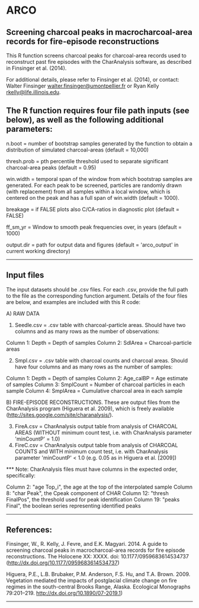 ARCO
====

Screening charcoal peaks in macrocharcoal-area records for fire-episode reconstructions
---
This R function screens charcoal peaks for charcoal-area records used to reconstruct past fire episodes with the CharAnalysis software, as described in Finsinger et al. (2014). 
 
For additional details, please refer to Finsinger et al. (2014), or contact: 
Walter Finsinger <walter.finsinger@umontpellier.fr> or 
Ryan Kelly <rkelly@life.illinois.edu>. 
 
 
The R function requires four file path inputs (see below), as well as the following additional parameters: 
---
n.boot = number of bootstrap samples generated by the function to obtain a distribution of simulated charcoal-areas            (default = 10,000) 
 
thresh.prob = pth percentile threshold used to separate significant charcoal-area peaks (default = 0.95) 

win.width = temporal span of the window from which bootstrap samples are generated. For each peak to be screened, particles are randomly drawn (with replacement) from all samples within a local window, which is centered on the peak and has a full span of win.width (default = 1000).

breakage = if FALSE plots also C/CA-ratios in diagnostic plot (default = FALSE)

ff_sm_yr    = Window to smooth peak frequencies over, in years (default = 1000)

output.dir  = path for output data and figures
              (default = 'arco_output' in current working directory)
 
----------------------------------------------------------------------------------------
Input files
--
The input datasets should be .csv files.
For each .csv, provide the full path to the file as the corresponding function argument. Details of the four files are below, and examples are included with this R code: 
 
A) RAW DATA
1. Seedle.csv = .csv table with charcoal-particle areas. Should have two columns and as many rows as the number of observations: 
 
Column 1: Depth = Depth of samples 
Column 2: SdlArea = Charcoal-particle areas 
 
2. Smpl.csv = .csv table with charcoal counts and charcoal areas. Should have four columns and as many rows as the number of samples: 
 
Column 1: Depth = Depth of samples 
Column 2: Age_calBP = Age estimate of samples 
Column 3: SmplCount = Number of charcoal particles in each sample 
Column 4: SmplArea = Cumulative charcoal area in each sample 
 
B) FIRE-EPISODE RECONSTRUCTIONS. 
These are output files from the CharAnalysis program (Higuera et al. 2009), which is freely available (http://sites.google.com/site/charanalysis/). 
 
3. FireA.csv = CharAnalysis output table from analysis of CHARCOAL AREAS (WITHOUT minimum count test, i.e. with CharAnalysis parameter 'minCountP' = 1.0)
4. FireC.csv = CharAnalysis output table from analysis of CHARCOAL COUNTS and WITH minimum count test, i.e. with CharAnalysis parameter 'minCountP' < 1.0 (e.g. 0.05 as in Higuera et al. [2009])
 
*** Note: CharAnalysis files must have columns in the expected order, specifically: 
 
Column 2: "age Top_i", the age at the top of the interpolated sample 
Column 8: "char Peak", the Cpeak component of CHAR 
Column 12: "thresh FinalPos", the threshold used for peak identification 
Column 19: "peaks Final", the boolean series representing identified peaks 
 
----------------------------------------------------------------------------------------
 
References: 
-
Finsinger, W., R. Kelly, J. Fevre, and E.K. Magyari. 2014. A guide to screening charcoal peaks in macrocharcoal-area records for fire episode reconstructions. The Holocene XX: XXXX. doi: 10.1177/0959683614534737 (http://dx.doi.org/10.1177/0959683614534737)
 
Higuera, P.E., L.B. Brubaker, P.M. Anderson, F.S. Hu, and T.A. Brown. 2009. Vegetation mediated the impacts of postglacial climate change on fire regimes in the south-central Brooks Range, Alaska. Ecological Monographs 79:201–219. http://dx.doi.org/10.1890/07-2019.1)
 
----------------------------------------------------------------------------------------
